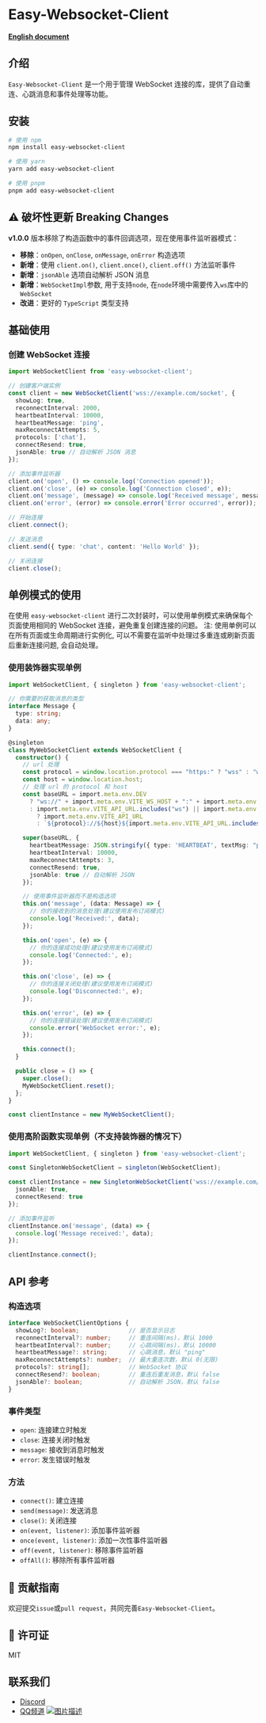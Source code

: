 # Easy-Websocket-Client

**[English document](https://github.com/JsonLee12138/easy-websocket-client/blob/main/README.en.md)**

## 介绍

`Easy-Websocket-Client` 是一个用于管理 WebSocket 连接的库，提供了自动重连、心跳消息和事件处理等功能。

## 安装

```bash
# 使用 npm
npm install easy-websocket-client

# 使用 yarn
yarn add easy-websocket-client

# 使用 pnpm
pnpm add easy-websocket-client
```

## ⚠️ 破坏性更新 Breaking Changes

**v1.0.0** 版本移除了构造函数中的事件回调选项，现在使用事件监听器模式：

- **移除**：`onOpen`, `onClose`, `onMessage`, `onError` 构造选项
- **新增**：使用 `client.on()`, `client.once()`, `client.off()` 方法监听事件
- **新增**：`jsonAble` 选项自动解析 JSON 消息
- **新增**：`WebSocketImpl`参数, 用于支持`node`, 在`node`环境中需要传入`ws`库中的`WebSocket`
- **改进**：更好的 `TypeScript` 类型支持

## 基础使用

### 创建 WebSocket 连接

```typescript
import WebSocketClient from 'easy-websocket-client';

// 创建客户端实例
const client = new WebSocketClient('wss://example.com/socket', {
  showLog: true,
  reconnectInterval: 2000,
  heartbeatInterval: 10000,
  heartbeatMessage: 'ping',
  maxReconnectAttempts: 5,
  protocols: ['chat'],
  connectResend: true,
  jsonAble: true // 自动解析 JSON 消息
});

// 添加事件监听器
client.on('open', () => console.log('Connection opened'));
client.on('close', (e) => console.log('Connection closed', e));
client.on('message', (message) => console.log('Received message', message));
client.on('error', (error) => console.error('Error occurred', error));

// 开始连接
client.connect();

// 发送消息
client.send({ type: 'chat', content: 'Hello World' });

// 关闭连接
client.close();
```

## 单例模式的使用

在使用 `easy-websocket-client` 进行二次封装时，可以使用单例模式来确保每个页面使用相同的 WebSocket 连接，避免重复创建连接的问题。
注: 使用单例可以在所有页面或生命周期进行实例化, 可以不需要在监听中处理过多重连或刷新页面后重新连接问题, 会自动处理。

### 使用装饰器实现单例

```typescript
import WebSocketClient, { singleton } from 'easy-websocket-client';

// 你需要的获取消息的类型
interface Message {
  type: string;
  data: any;
}

@singleton
class MyWebSocketClient extends WebSocketClient {
  constructor() {
    // url 处理
    const protocol = window.location.protocol === "https:" ? "wss" : "ws";
    const host = window.location.host;
    // 处理 url 的 protocol 和 host
    const baseURL = import.meta.env.DEV
      ? "ws://" + import.meta.env.VITE_WS_HOST + ":" + import.meta.env.VITE_PORT + "/ws"
      : import.meta.env.VITE_API_URL.includes("ws") || import.meta.env.VITE_API_URL.includes("http")
        ? import.meta.env.VITE_API_URL
        : `${protocol}://${host}${import.meta.env.VITE_API_URL.includes("/") ? "" : "/"}${import.meta.env.VITE_API_URL}`;

    super(baseURL, {
      heartbeatMessage: JSON.stringify({ type: 'HEARTBEAT', textMsg: "ping" }),
      heartbeatInterval: 10000,
      maxReconnectAttempts: 3,
      connectResend: true,
      jsonAble: true // 自动解析 JSON
    });

    // 使用事件监听器而不是构造选项
    this.on('message', (data: Message) => {
      // 你的接收到的消息处理(建议使用发布订阅模式)
      console.log('Received:', data);
    });

    this.on('open', (e) => {
      // 你的连接成功处理(建议使用发布订阅模式)
      console.log('Connected:', e);
    });

    this.on('close', (e) => {
      // 你的连接关闭处理(建议使用发布订阅模式)
      console.log('Disconnected:', e);
    });

    this.on('error', (e) => {
      // 你的连接错误处理(建议使用发布订阅模式)
      console.error('WebSocket error:', e);
    });

    this.connect();
  }

  public close = () => {
    super.close();
    MyWebSocketClient.reset();
  };
}

const clientInstance = new MyWebSocketClient();
```

### 使用高阶函数实现单例（不支持装饰器的情况下）

```typescript
import WebSocketClient, { singleton } from 'easy-websocket-client';

const SingletonWebSocketClient = singleton(WebSocketClient);

const clientInstance = new SingletonWebSocketClient('wss://example.com/socket', {
  jsonAble: true,
  connectResend: true
});

// 添加事件监听
clientInstance.on('message', (data) => {
  console.log('Message received:', data);
});

clientInstance.connect();
```

## API 参考

### 构造选项

```typescript
interface WebSocketClientOptions {
  showLog?: boolean;              // 是否显示日志
  reconnectInterval?: number;     // 重连间隔(ms)，默认 1000
  heartbeatInterval?: number;     // 心跳间隔(ms)，默认 10000
  heartbeatMessage?: string;      // 心跳消息，默认 "ping"
  maxReconnectAttempts?: number;  // 最大重连次数，默认 0(无限)
  protocols?: string[];           // WebSocket 协议
  connectResend?: boolean;        // 重连后重发消息，默认 false
  jsonAble?: boolean;             // 自动解析 JSON，默认 false
}
```

### 事件类型

- `open`: 连接建立时触发
- `close`: 连接关闭时触发
- `message`: 接收到消息时触发
- `error`: 发生错误时触发

### 方法

- `connect()`: 建立连接
- `send(message)`: 发送消息
- `close()`: 关闭连接
- `on(event, listener)`: 添加事件监听器
- `once(event, listener)`: 添加一次性事件监听器
- `off(event, listener)`: 移除事件监听器
- `offAll()`: 移除所有事件监听器

## 📝 贡献指南
欢迎提交`issue`或`pull request`，共同完善`Easy-Websocket-Client`。

## 📄 许可证

MIT

## 联系我们

- [Discord](https://discord.gg/666U6JTCQY)
- [QQ频道](https://pd.qq.com/s/fjwy3eo20?b=9) [![图片描述](./qq.jpg)](https://pd.qq.com/s/fjwy3eo20?b=9)

